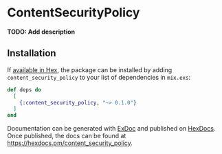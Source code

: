 # ContentSecurityPolicy

**TODO: Add description**

## Installation

If [available in Hex](https://hex.pm/docs/publish), the package can be installed
by adding `content_security_policy` to your list of dependencies in `mix.exs`:

```elixir
def deps do
  [
    {:content_security_policy, "~> 0.1.0"}
  ]
end
```

Documentation can be generated with [ExDoc](https://github.com/elixir-lang/ex_doc)
and published on [HexDocs](https://hexdocs.pm). Once published, the docs can
be found at <https://hexdocs.pm/content_security_policy>.

